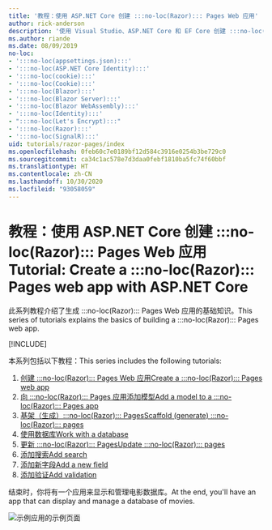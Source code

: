 ```yaml
---
title: '教程：使用 ASP.NET Core 创建 :::no-loc(Razor)::: Pages Web 应用'
author: rick-anderson
description: '使用 Visual Studio、ASP.NET Core 和 EF Core 创建 :::no-loc(Razor)::: Pages Web 应用。'
ms.author: riande
ms.date: 08/09/2019
no-loc:
- ':::no-loc(appsettings.json):::'
- ':::no-loc(ASP.NET Core Identity):::'
- ':::no-loc(cookie):::'
- ':::no-loc(Cookie):::'
- ':::no-loc(Blazor):::'
- ':::no-loc(Blazor Server):::'
- ':::no-loc(Blazor WebAssembly):::'
- ':::no-loc(Identity):::'
- ":::no-loc(Let's Encrypt):::"
- ':::no-loc(Razor):::'
- ':::no-loc(SignalR):::'
uid: tutorials/razor-pages/index
ms.openlocfilehash: 0feb60c7e0189bf12d584c3916e0254b3be729c0
ms.sourcegitcommit: ca34c1ac578e7d3daa0febf1810ba5fc74f60bbf
ms.translationtype: HT
ms.contentlocale: zh-CN
ms.lasthandoff: 10/30/2020
ms.locfileid: "93058059"
---
```

# <a name="tutorial-create-a-no-locrazor-pages-web-app-with-aspnet-core"></a><span data-ttu-id="513cb-103">教程：使用 ASP.NET Core 创建 :::no-loc(Razor)::: Pages Web 应用</span><span class="sxs-lookup"><span data-stu-id="513cb-103">Tutorial: Create a :::no-loc(Razor)::: Pages web app with ASP.NET Core</span></span>

<span data-ttu-id="513cb-104">此系列教程介绍了生成 :::no-loc(Razor)::: Pages Web 应用的基础知识。</span><span class="sxs-lookup"><span data-stu-id="513cb-104">This series of tutorials explains the basics of building a :::no-loc(Razor)::: Pages web app.</span></span> 

[!INCLUDE[](~/includes/advancedRP.md)]

<span data-ttu-id="513cb-105">本系列包括以下教程：</span><span class="sxs-lookup"><span data-stu-id="513cb-105">This series includes the following tutorials:</span></span>

1. [<span data-ttu-id="513cb-106">创建 :::no-loc(Razor)::: Pages Web 应用</span><span class="sxs-lookup"><span data-stu-id="513cb-106">Create a :::no-loc(Razor)::: Pages web app</span></span>](xref:tutorials/razor-pages/razor-pages-start)
1. [<span data-ttu-id="513cb-107">向 :::no-loc(Razor)::: Pages 应用添加模型</span><span class="sxs-lookup"><span data-stu-id="513cb-107">Add a model to a :::no-loc(Razor)::: Pages app</span></span>](xref:tutorials/razor-pages/model)
1. [<span data-ttu-id="513cb-108">基架（生成）:::no-loc(Razor)::: Pages</span><span class="sxs-lookup"><span data-stu-id="513cb-108">Scaffold (generate) :::no-loc(Razor)::: pages</span></span>](xref:tutorials/razor-pages/page)
1. [<span data-ttu-id="513cb-109">使用数据库</span><span class="sxs-lookup"><span data-stu-id="513cb-109">Work with a database</span></span>](xref:tutorials/razor-pages/sql)
1. [<span data-ttu-id="513cb-110">更新 :::no-loc(Razor)::: Pages</span><span class="sxs-lookup"><span data-stu-id="513cb-110">Update :::no-loc(Razor)::: pages</span></span>](xref:tutorials/razor-pages/da1)
1. [<span data-ttu-id="513cb-111">添加搜索</span><span class="sxs-lookup"><span data-stu-id="513cb-111">Add search</span></span>](xref:tutorials/razor-pages/search)
1. [<span data-ttu-id="513cb-112">添加新字段</span><span class="sxs-lookup"><span data-stu-id="513cb-112">Add a new field</span></span>](xref:tutorials/razor-pages/new-field)
1. [<span data-ttu-id="513cb-113">添加验证</span><span class="sxs-lookup"><span data-stu-id="513cb-113">Add validation</span></span>](xref:tutorials/razor-pages/validation)

<span data-ttu-id="513cb-114">结束时，你将有一个应用来显示和管理电影数据库。</span><span class="sxs-lookup"><span data-stu-id="513cb-114">At the end, you'll have an app that can display and manage a database of movies.</span></span>

![示例应用的示例页面](index/_static/sample-page.png)
